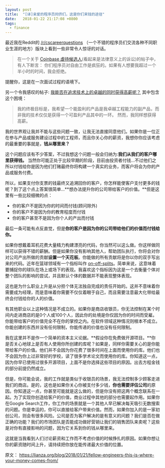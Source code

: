 ```yaml
---
layout: post
title:  "[译]亲爱的程序员同侪们，这是你们来钱的途径"
date:   2018-01-22 21:17:08 +0800 
tags:
  - finance
---
```


最近我在Reddit的 [/r/cscareerquestions][/r/cscareerquestions] （一个不错的程序员们交流各种不同职业生涯的地方）版块上看到一些非常令人惊讶的对话。

> 在一个关于 [Coinbase 虐待候选人][Coinbase mistreating a candidate](看起来是法律意义上的诉讼)的帖子中，有人下断言： 你们程序员对自由工作是疯狂的。如果有人想要我超过一个半小时的时间，我会拒绝。

提醒你，这是在一次面试过程的语境下。

另一个令我感叹的帖子: [我能否在追求技术上的卓越的同时获得高薪呢？][How can I pursue technical excellence above all else, while still getting paid well] 其中包含这个困境：
> 我的终极目标是，我希望一个能盈利的产品是我卓越工程能力的副产品，而非我的技术仅仅是获得一个可盈利产品其中的一环。
> 然而，我同样想获得高薪。

我的世界观让我并不能与这些问题一致，让我无法直接同意他们。如果你是一位正在参与产品或服务建设过程中的工程师，而且你关心你的薪资，我想你你应该考虑的最重要的事就是，**钱从哪里来？**

这个问题应该有不少答案，不过我想这个问题一般会归纳为:**我们从我们的客户哪里获得钱。** 当然你可能正处于比较早期的阶段，目前由投资者付钱...不过他们之所以付钱给你是因为他们打赌最终你将构建一个真实的业务，而客户将会为你的产品或服务付费。

所以，如果支付你支票的钱最终又追溯回你的客户，你怎样能使客户支付更多的钱呢？到了这个点上答案很简单...**想办法提升你的公司带给客户的价值。**但是这里有一些比较细微的点：
- 你的客户不是因为你的时间而付钱(顾问除外)
- 你的客户不是因为你的教育程度而付钱
- 你的客户甚至不是因为你个人的产出而付钱

最后一条可能有点反直觉，但是**你的客户是因为你的公司带给他们的价值而付钱给你。**

如果你想戴着耳机花费大量精力构建漂亮的代码，你当然可以这么做。你这样做同样可以获得不错的薪酬。但是如果你没有影响其他人，帮助团队执行，你将会对你对公司产出所做的贡献**设置一个天花板**。你能做的所有贡献将是你以你的双手写出来的代码。近年在篮球领域有一个指标叫作 [on-off-splits][on-off-splits]。简单来说，这意味着要捕捉你的球队在场上或场下的表现。我喜欢这个指标因为这是一个去衡量个体对整个团队的影响的尝试，并且默认个体的数据并不能表现整体表现。

这也是为什么职业上升是从分担个体无法独自完成的责任开始的。这并不意味着你需要成为经理，而是意味着你需要不仅仅着眼于自己，而且需要注意最大化带给最终会付钱给你的人的价值。

有其他职业以上这种情况是不成立的。如果你是商店收银员，你无法控制在某个时间内走进商店的是0个人或100个人，因此你的处境是你仅因为你的时间而受雇。你能带给客户的价值完全不在你的掌控之内。在软件领域这种情况则根本不成立。你能创建的东西并没有任何限制，你能传递的价值也没有任何限制。

我在这里并不是作一个简单的资本主义论据。**假设你在免费做开源项目。**你是否关心地球上是否有人使用你所创建的库呢？如果是，同样你需要关心的是你能带给客户的价值。他们并不会因为你花费了很多时间在上面而使用你的库。他们也不会因为你上过非常好的学校，读了很多学术论文而使用你的库。你知道这一点，因为你早已使用过很多开源项目，上面不是你选择这些项目的原因。出去方程金钱的部分前提仍然成立。

但是，你可能会说，我的工作就是类似于收银员的场景，我无法控制多少顾客走进我们的商店。是的，这也是如果你关心你被支付多少钱，**你也需要评估公司**的原因。你知道这一点，你甚至可能就是这么做的，但是你没有把这两个概念联系在一起。为了实现你创造给客户的价值，商业过程中其他的部分也需要起作用。如果你在Google Search工作，你工作的场景就是一个其他人早已解决每天吸引无数搜索的问题。你是幸运的，你可以直接给客户带来价值。然而，如果你加入的是一家初创公司，则会有很多风险。公司是否为客户解决的是有意义的问题？我们是否在做正确的功能？我们的市场团队是否能成功做好营销让我们的销售团队来卖呢？这些是对你有直接影响的问题，因为它关系到你的钱从哪里来。

这就是当我看到人们讨论薪资和工作而不考虑价值的时候挣扎的原因。如果你想让你的薪资随时间上升，请持续把你放在能传递最大价值的位置。

原文： <https://lianza.org/blog/2018/01/21/fellow-engineers-this-is-where-your-money-comes-from/>

[/r/cscareerquestions]: https://www.reddit.com/r/cscareerquestions/
[Coinbase mistreating a candidate]: https://www.reddit.com/r/cscareerquestions/comments/7nszwq/beware_of_coinbase/
[How can I pursue technical excellence above all else, while still getting paid well]: https://www.reddit.com/r/cscareerquestions/comments/7mgp1m/how_can_i_pursue_technical_excellence_above_all/
[on-off-splits]: http://bleacherreport.com/articles/1813902-advanced-nba-stats-for-dummies-how-to-understand-the-new-hoops-math